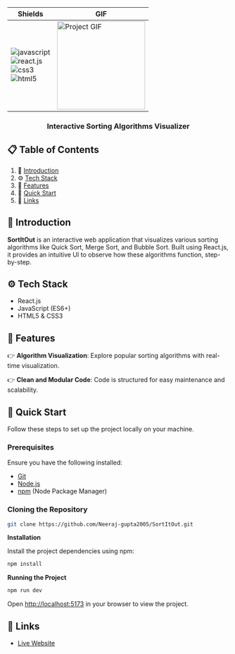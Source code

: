 | Shields | GIF |
|---------|-----|
| <img src="https://img.shields.io/badge/-JavaScript-black?style=for-the-badge&logoColor=white&logo=javascript&color=F7DF1E" alt="javascript" /> <br> <img src="https://img.shields.io/badge/-React_JS-black?style=for-the-badge&logoColor=white&logo=react&color=61DAFB" alt="react.js" /> <br> <img src="https://img.shields.io/badge/-CSS3-black?style=for-the-badge&logoColor=white&logo=css3&color=1572B6" alt="css3" /> <br> <img src="https://img.shields.io/badge/-HTML5-black?style=for-the-badge&logoColor=white&logo=html5&color=E34F26" alt="html5" /> | <img src="video.gif" alt="Project GIF" width="200"/> |


<h3 align="center">Interactive Sorting Algorithms Visualizer</h3>


## 📋 <a name="table">Table of Contents</a>

1. 🤖 [Introduction](#introduction)
2. ⚙️ [Tech Stack](#tech-stack)
3. 🔋  [Features](#features)
4. 🤸 [Quick Start](#quick-start)
5. 🔗 [Links](#links)

## <a name="introduction">🤖 Introduction</a>

**SortItOut** is an interactive web application that visualizes various sorting algorithms like Quick Sort, Merge Sort, and Bubble Sort. Built using React.js, it provides an intuitive UI to observe how these algorithms function, step-by-step.

## <a name="tech-stack">⚙️ Tech Stack</a>

- React.js
- JavaScript (ES6+)
- HTML5 & CSS3

## <a name="features">🔋 Features</a>

👉 **Algorithm Visualization**: Explore popular sorting algorithms with real-time visualization.

👉 **Clean and Modular Code**: Code is structured for easy maintenance and scalability.

## <a name="quick-start">🤸 Quick Start</a>

Follow these steps to set up the project locally on your machine.

### **Prerequisites**

Ensure you have the following installed:

- [Git](https://git-scm.com/)
- [Node.js](https://nodejs.org/en)
- [npm](https://www.npmjs.com/) (Node Package Manager)

### **Cloning the Repository**

```bash
git clone https://github.com/Neeraj-gupta2005/SortItOut.git
```

**Installation**

Install the project dependencies using npm:

```bash
npm install
```

**Running the Project**

```bash
npm run dev
```

Open [http://localhost:5173](http://localhost:5173) in your browser to view the project.

## <a name="links">🔗 Links</a>
- [Live Website](https://sortit0ut.netlify.app/)


